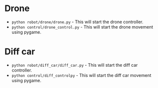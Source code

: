 # Drone
- `python robot/drone/drone.py` - This will start the drone controller.
- `python control/drone_control.py` - This will start the drone movement using pygame.

# Diff car
- `python robot/diff_car/diff_car.py` - This will start the diff car controller.
- `python control/diff_controlpy` - This will start the diff car movement using pygame.
